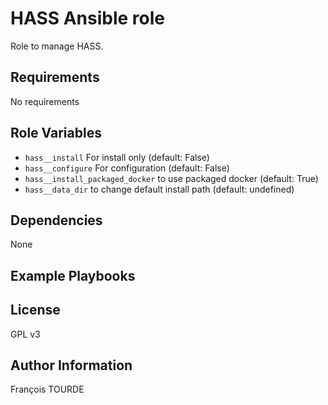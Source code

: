 HASS Ansible role
==================

Role to manage HASS.

Requirements
------------

No requirements

Role Variables
--------------

- `hass__install` For install only (default: False)
- `hass__configure` For configuration  (default: False)
- `hass__install_packaged_docker` to use packaged docker (default: True)
- `hass__data_dir` to change default install path (default: undefined)


Dependencies
------------

None

Example Playbooks
-----------------

License
-------

GPL v3

Author Information
------------------

François TOURDE